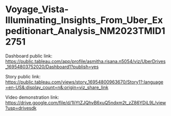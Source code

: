 # Voyage_Vista-Illuminating_Insights_From_Uber_Expeditionart_Analysis_NM2023TMID12751
Dashboard public link: https://public.tableau.com/app/profile/asmitha.risana.n5054/viz/UberDrives_16954803752020/Dashboard1?publish=yes

Story public link: https://public.tableau.com/views/story_16954800963670/Story1?:language=en-US&:display_count=n&:origin=viz_share_link

Video demonstration link: https://drive.google.com/file/d/1IiYtZJQhvB6xuQ5ndxm2t_zZ86YDiL9L/view?usp=drivesdk
